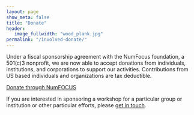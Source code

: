 ```yaml
---
layout: page
show_meta: false
title: "Donate"
header:
   image_fullwidth: "wood_plank.jpg"
permalink: "/involved-donate/"
---
```


Under a fiscal sponsorship agreement with the NumFocus foundation, a 501(c)3 nonprofit, we are now able to accept donations from individuals, institutions, and corporations to support our activities. Contributions from US based individuals and organizations are tax deductible.

[Donate through NumFOCUS](https://www.paypal.com/us/cgi-bin/webscr?cmd=_flow&SESSION=O049-gRQdLEdopr2yfIkzuTOwuFpKsRrbCRYpWccMFfLmbCsxXG4HxLgiTW&dispatch=5885d80a13c0db1f8e263663d3faee8d5c97cbf3d75cb63effe5661cdf3adb6d)

If you are interested in sponsoring a workshop for a particular group or institution
or other particular efforts, please [get in touch](mailto:info@datacarpentry.org).